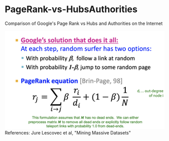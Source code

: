 # PageRank-vs-HubsAuthorities
Comparison of Google's Page Rank vs Hubs and Authorities on the Internet


![picture](gooogle-page-rank.png)
References: Jure Lescovec et al, "Mining Massive Datasets"

